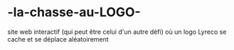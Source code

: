 # -la-chasse-au-LOGO-
site web interactif (qui peut être celui d'un autre défi) où un logo Lyreco se cache et se déplace aléatoirement
